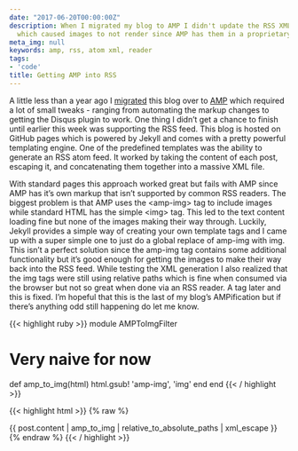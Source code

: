 ```yaml
---
date: "2017-06-20T00:00:00Z"
description: When I migrated my blog to AMP I didn't update the RSS XML generation
  which caused images to not render since AMP has them in a proprietary amp-img tag.
meta_img: null
keywords: amp, rss, atom xml, reader
tags:
- 'code'
title: Getting AMP into RSS
---
```


A little less than a year ago I [migrated](http://dangoldin.com/2016/09/05/ampifying-my-blog/) this blog over to [AMP](https://www.ampproject.org/) which required a lot of small tweaks - ranging from automating the markup changes to getting the Disqus plugin to work. One thing I didn’t get a chance to finish until earlier this week was supporting the RSS feed. This blog is hosted on GitHub pages which is powered by Jekyll and comes with a pretty powerful templating engine. One of the predefined templates was the ability to generate an RSS atom feed. It worked by taking the content of each post, escaping it, and concatenating them together into a massive XML file.

With standard pages this approach worked great but fails with AMP since AMP has it’s own markup that isn’t supported by common RSS readers. The biggest problem is that AMP uses the &lt;amp-img&gt; tag to include images while standard HTML has the simple &lt;img&gt; tag. This led to the text content loading fine but none of the images making their way through. Luckily, Jekyll provides a simple way of creating your own template tags and I came up with a super simple one to just do a global replace of amp-img with img. This isn’t a perfect solution since the amp-img tag contains some additional functionality but it’s good enough for getting the images to make their way back into the RSS feed. While testing the XML generation I also realized that the img tags were still using relative paths which is fine when consumed via the browser but not so great when done via an RSS reader. A tag later and this is fixed. I’m hopeful that this is the last of my blog’s AMPification but if there’s anything odd still happening do let me know.

{{< highlight ruby >}}
module AMPToImgFilter
  # Very naive for now
  def amp_to_img(html)
    html.gsub! 'amp-img', 'img'
  end
end
{{< / highlight >}}

{{< highlight html >}}
 {% raw %}
<!-- Use the custom tags -->
<content type="html">{{ post.content | amp_to_img | relative_to_absolute_paths | xml_escape }}
 {% endraw %}
{{< / highlight >}}
